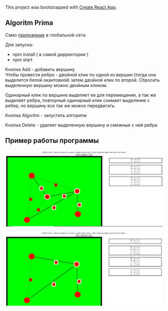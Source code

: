 This project was bootstrapped with [Create React App](https://github.com/facebook/create-react-app).

## Algoritm Prima

Само [приложение](https://vigorous-elion-210891.netlify.com/) в глобальной сети.

Для запуска:  
* npm install ( в самой дирректории )  
* npm start  

Кнопка Add - добавить вершину  
Чтобы провести ребро - двойной клик по одной из вершин (тогда она выделится белой окантовкой) затем двойной клик по второй. Сбросить выделенную вершину можно двойным кликом.  
  
Одинарный клик по вершине выделяет ее для перемещения, а так же выделяет ребра, повторный одинарный клик снимает выделение с ребер, но вершину все так же можно передвигать.  
  
Кнопка Algoritm - запустить алгоритм  
  
Кнопка Delete - удаляет выделенную вершину и смежные с ней ребра

## Пример работы программы  
![alt text](screenshots/Снимок.PNG)  

![alt text](screenshots/Снимок2.PNG)
